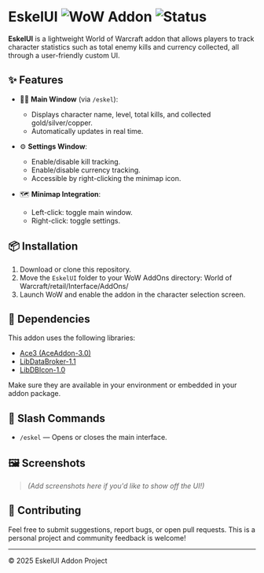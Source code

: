 # EskelUI ![WoW Addon](https://img.shields.io/badge/World%20of%20Warcraft-Addon-blueviolet) ![Status](https://img.shields.io/badge/status-active-success)

**EskelUI** is a lightweight World of Warcraft addon that allows players to track character statistics such as total enemy kills and currency collected, all through a user-friendly custom UI.

## ✨ Features

- 🧙‍♂️ **Main Window** (via `/eskel`):
  - Displays character name, level, total kills, and collected gold/silver/copper.
  - Automatically updates in real time.

- ⚙️ **Settings Window**:
  - Enable/disable kill tracking.
  - Enable/disable currency tracking.
  - Accessible by right-clicking the minimap icon.

- 🗺️ **Minimap Integration**:
  - Left-click: toggle main window.
  - Right-click: toggle settings.

## 📦 Installation

1. Download or clone this repository.
2. Move the `EskelUI` folder to your WoW AddOns directory: World of Warcraft/retail/Interface/AddOns/
3. Launch WoW and enable the addon in the character selection screen.

## 💾 Dependencies

This addon uses the following libraries:

- [Ace3 (AceAddon-3.0)](https://www.wowace.com/projects/ace3)
- [LibDataBroker-1.1](https://www.wowace.com/projects/libdatabroker-1-1)
- [LibDBIcon-1.0](https://www.wowace.com/projects/libdbicon-1-0)

Make sure they are available in your environment or embedded in your addon package.

## 🧪 Slash Commands

- `/eskel` — Opens or closes the main interface.

## 🖼️ Screenshots

> *(Add screenshots here if you'd like to show off the UI!)*

## 🤝 Contributing

Feel free to submit suggestions, report bugs, or open pull requests. This is a personal project and community feedback is welcome!

---

© 2025 EskelUI Addon Project

